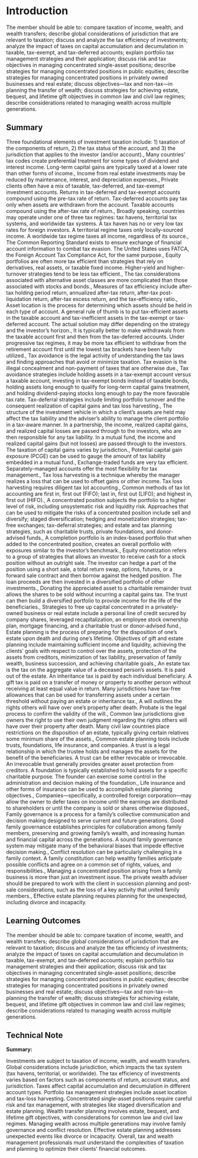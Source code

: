 # Introduction

The member should be able to: compare taxation of income, wealth, and wealth transfers; describe global considerations of jurisdiction that are relevant to taxation; discuss and analyze the tax efficiency of investments; analyze the impact of taxes on capital accumulation and decumulation in taxable, tax-exempt, and tax-deferred accounts; explain portfolio tax management strategies and their application; discuss risk and tax objectives in managing concentrated single-asset positions; describe strategies for managing concentrated positions in public equities; describe strategies for managing concentrated positions in privately owned businesses and real estate; discuss objectives—tax and non-tax—in planning the transfer of wealth; discuss strategies for achieving estate, bequest, and lifetime gift objectives in common law and civil law regimes; describe considerations related to managing wealth across multiple generations.

## Summary

Three foundational elements of investment taxation include: 1) taxation of the components of return, 2) the tax status of the account, and 3) the jurisdiction that applies to the investor (and/or account)., Many countries’ tax codes create preferential treatment for some types of dividend and interest income. Long-term capital gains are typically taxed at a lower rate than other forms of income., Income from real estate investments may be reduced by maintenance, interest, and depreciation expenses., Private clients often have a mix of taxable, tax-deferred, and tax-exempt investment accounts. Returns in tax-deferred and tax-exempt accounts compound using the pre-tax rate of return. Tax-deferred accounts pay tax only when assets are withdrawn from the account. Taxable accounts compound using the after-tax rate of return., Broadly speaking, countries may operate under one of three tax regimes: tax havens, territorial tax systems, and worldwide tax systems. A tax haven has no or very low tax rates for foreign investors. A territorial regime taxes only locally-sourced income. A worldwide tax regime taxes all income, regardless of its source., The Common Reporting Standard exists to ensure exchange of financial account information to combat tax evasion. The United States uses FATCA, the Foreign Account Tax Compliance Act, for the same purpose., Equity portfolios are often more tax efficient than strategies that rely on derivatives, real assets, or taxable fixed income. Higher-yield and higher-turnover strategies tend to be less tax efficient., The tax considerations associated with alternative asset classes are more complicated than those associated with stocks and bonds., Measures of tax efficiency include after-tax holding period return, annualized after-tax return, after-tax post-liquidation return, after-tax excess return, and the tax-efficiency ratio., Asset location is the process for determining which assets should be held in each type of account. A general rule of thumb is to put tax-efficient assets in the taxable account and tax-inefficient assets in the tax-exempt or tax-deferred account. The actual solution may differ depending on the strategy and the investor’s horizon., It is typically better to make withdrawals from the taxable account first and then from the tax-deferred accounts. Under progressive tax regimes, it may be more tax efficient to withdraw from the retirement account first until the lowest tax brackets have been fully utilized., Tax avoidance is the legal activity of understanding the tax laws and finding approaches that avoid or minimize taxation. Tax evasion is the illegal concealment and non-payment of taxes that are otherwise due., Tax avoidance strategies include holding assets in a tax-exempt account versus a taxable account, investing in tax-exempt bonds instead of taxable bonds, holding assets long enough to qualify for long-term capital gains treatment, and holding dividend-paying stocks long enough to pay the more favorable tax rate. Tax-deferral strategies include limiting portfolio turnover and the consequent realization of capital gains and tax loss harvesting., The structure of the investment vehicle in which a client’s assets are held may affect the tax liability and the adviser’s ability to manage the client portfolio in a tax-aware manner. In a partnership, the income, realized capital gains, and realized capital losses are passed through to the investors, who are then responsible for any tax liability. In a mutual fund, the income and realized capital gains (but not losses) are passed through to the investors. The taxation of capital gains varies by jurisdiction., Potential capital gain exposure (PCGE) can be used to gauge the amount of tax liability embedded in a mutual fund., Exchange-traded funds are very tax efficient. Separately-managed accounts offer the most flexibility for tax management., Tax loss harvesting is a technique whereby the manager realizes a loss that can be used to offset gains or other income. Tax loss harvesting requires diligent tax lot accounting., Common methods of tax lot accounting are first in, first out (FIFO); last in, first out (LIFO); and highest in, first out (HIFO)., A concentrated position subjects the portfolio to a higher level of risk, including unsystematic risk and liquidity risk. Approaches that can be used to mitigate the risks of a concentrated position include sell and diversify; staged diversification; hedging and monetization strategies; tax-free exchanges; tax-deferral strategies; and estate and tax planning strategies, such as charitable trusts, private foundations, and donor-advised funds., A completion portfolio is an index-based portfolio that when added to the concentrated position, creates an overall portfolio with exposures similar to the investor’s benchmark., Equity monetization refers to a group of strategies that allows an investor to receive cash for a stock position without an outright sale. The investor can hedge a part of the position using a short sale, a total return swap, options, futures, or a forward sale contract and then borrow against the hedged position. The loan proceeds are then invested in a diversified portfolio of other investments., Donating the appreciated asset to a charitable remainder trust allows the shares to be sold without incurring a capital gains tax. The trust can then build a diversified portfolio to provide income for the life of the beneficiaries., Strategies to free up capital concentrated in a privately-owned business or real estate include a personal line of credit secured by company shares, leveraged recapitalization, an employee stock ownership plan, mortgage financing, and a charitable trust or donor-advised fund., Estate planning is the process of preparing for the disposition of one’s estate upon death and during one’s lifetime. Objectives of gift and estate planning include maintaining sufficient income and liquidity, achieving the clients’ goals with respect to control over the assets, protection of the assets from creditors, minimization of tax liability, preservation of family wealth, business succession, and achieving charitable goals., An estate tax is the tax on the aggregate value of a deceased person’s assets. It is paid out of the estate. An inheritance tax is paid by each individual beneficiary. A gift tax is paid on a transfer of money or property to another person without receiving at least equal value in return. Many jurisdictions have tax-free allowances that can be used for transferring assets under a certain threshold without paying an estate or inheritance tax., A will outlines the rights others will have over one’s property after death. Probate is the legal process to confirm the validity of the will., Common law jurisdictions give owners the right to use their own judgment regarding the rights others will have over their property after death. Many civil law countries place restrictions on the disposition of an estate, typically giving certain relatives some minimum share of the assets., Common estate planning tools include trusts, foundations, life insurance, and companies. A trust is a legal relationship in which the trustee holds and manages the assets for the benefit of the beneficiaries. A trust can be either revocable or irrevocable. An irrevocable trust generally provides greater asset protection from creditors. A foundation is typically established to hold assets for a specific charitable purpose. The founder can exercise some control in the administration and decision making of the foundation., Life insurance and other forms of insurance can be used to accomplish estate planning objectives., Companies—specifically, a controlled foreign corporation—may allow the owner to defer taxes on income until the earnings are distributed to shareholders or until the company is sold or shares otherwise disposed., Family governance is a process for a family’s collective communication and decision making designed to serve current and future generations. Good family governance establishes principles for collaboration among family members, preserving and growing family’s wealth, and increasing human and financial capital across the generations. A sound family governance system may mitigate many of the behavioral biases that impede effective decision making., Conflict resolution can be particularly challenging in a family context. A family constitution can help wealthy families anticipate possible conflicts and agree on a common set of rights, values, and responsibilities., Managing a concentrated position arising from a family business is more than just an investment issue. The private wealth adviser should be prepared to work with the client in succession planning and post-sale considerations, such as the loss of a key activity that united family members., Effective estate planning requires planning for the unexpected, including divorce and incapacity.

## Learning Outcomes

The member should be able to: compare taxation of income, wealth, and wealth transfers; describe global considerations of jurisdiction that are relevant to taxation; discuss and analyze the tax efficiency of investments; analyze the impact of taxes on capital accumulation and decumulation in taxable, tax-exempt, and tax-deferred accounts; explain portfolio tax management strategies and their application; discuss risk and tax objectives in managing concentrated single-asset positions; describe strategies for managing concentrated positions in public equities; describe strategies for managing concentrated positions in privately owned businesses and real estate; discuss objectives—tax and non-tax—in planning the transfer of wealth; discuss strategies for achieving estate, bequest, and lifetime gift objectives in common law and civil law regimes; describe considerations related to managing wealth across multiple generations.

## Technical Note

**Summary:**

Investments are subject to taxation of income, wealth, and wealth transfers. Global considerations include jurisdiction, which impacts the tax system (tax havens, territorial, or worldwide). The tax efficiency of investments varies based on factors such as components of return, account status, and jurisdiction. Taxes affect capital accumulation and decumulation in different account types. Portfolio tax management strategies include asset location and tax-loss harvesting. Concentrated single-asset positions require careful risk and tax management, with strategies like staged diversification and estate planning. Wealth transfer planning involves estate, bequest, and lifetime gift objectives, with considerations for common law and civil law regimes. Managing wealth across multiple generations may involve family governance and conflict resolution. Effective estate planning addresses unexpected events like divorce or incapacity. Overall, tax and wealth management professionals must understand the complexities of taxation and planning to optimize their clients' financial outcomes.